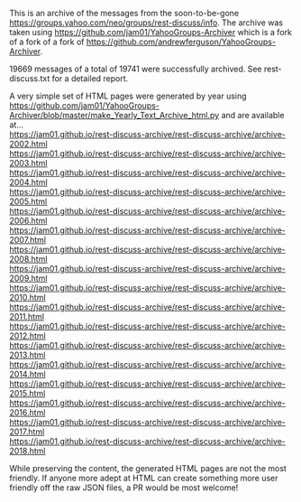 This is an archive of the messages from the soon-to-be-gone https://groups.yahoo.com/neo/groups/rest-discuss/info. The archive was taken using https://github.com/jam01/YahooGroups-Archiver which is a fork of a fork of a fork of https://github.com/andrewferguson/YahooGroups-Archiver.

19669 messages of a total of 19741 were successfully archived. See rest-discuss.txt for a detailed report.

A very simple set of HTML pages were generated by year using https://github.com/jam01/YahooGroups-Archiver/blob/master/make_Yearly_Text_Archive_html.py and are available at...   
https://jam01.github.io/rest-discuss-archive/rest-discuss-archive/archive-2002.html   
https://jam01.github.io/rest-discuss-archive/rest-discuss-archive/archive-2003.html   
https://jam01.github.io/rest-discuss-archive/rest-discuss-archive/archive-2004.html   
https://jam01.github.io/rest-discuss-archive/rest-discuss-archive/archive-2005.html   
https://jam01.github.io/rest-discuss-archive/rest-discuss-archive/archive-2006.html   
https://jam01.github.io/rest-discuss-archive/rest-discuss-archive/archive-2007.html   
https://jam01.github.io/rest-discuss-archive/rest-discuss-archive/archive-2008.html   
https://jam01.github.io/rest-discuss-archive/rest-discuss-archive/archive-2009.html   
https://jam01.github.io/rest-discuss-archive/rest-discuss-archive/archive-2010.html   
https://jam01.github.io/rest-discuss-archive/rest-discuss-archive/archive-2011.html   
https://jam01.github.io/rest-discuss-archive/rest-discuss-archive/archive-2012.html   
https://jam01.github.io/rest-discuss-archive/rest-discuss-archive/archive-2013.html   
https://jam01.github.io/rest-discuss-archive/rest-discuss-archive/archive-2014.html   
https://jam01.github.io/rest-discuss-archive/rest-discuss-archive/archive-2015.html   
https://jam01.github.io/rest-discuss-archive/rest-discuss-archive/archive-2016.html   
https://jam01.github.io/rest-discuss-archive/rest-discuss-archive/archive-2017.html   
https://jam01.github.io/rest-discuss-archive/rest-discuss-archive/archive-2018.html   

While preserving the content, the generated HTML pages are not the most friendly. If anyone more adept at HTML can create something more user friendly off the raw JSON files, a PR would be most welcome!
